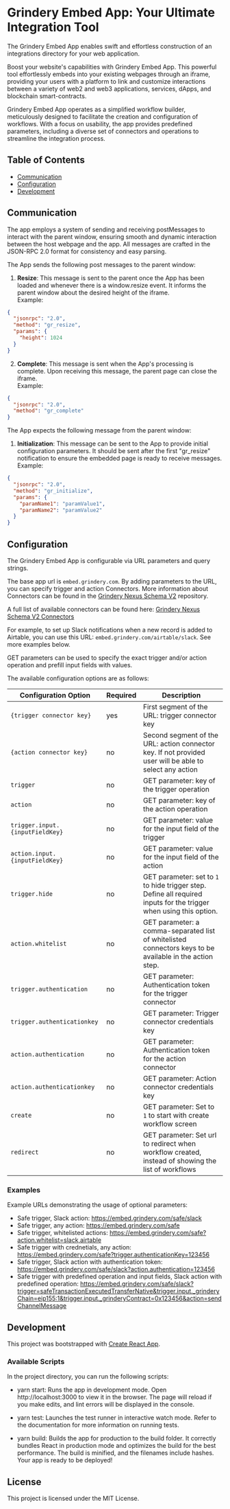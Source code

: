 # Grindery Embed App: Your Ultimate Integration Tool

The Grindery Embed App enables swift and effortless construction of an integrations directory for your web application.

Boost your website's capabilities with Grindery Embed App. This powerful tool effortlessly embeds into your existing webpages through an iframe, providing your users with a platform to link and customize interactions between a variety of web2 and web3 applications, services, dApps, and blockchain smart-contracts.

Grindery Embed App operates as a simplified workflow builder, meticulously designed to facilitate the creation and configuration of workflows. With a focus on usability, the app provides predefined parameters, including a diverse set of connectors and operations to streamline the integration process.

## Table of Contents

- [Communication](#communication)
- [Configuration](#configuration)
- [Development](#development)

## Communication

The app employs a system of sending and receiving postMessages to interact with the parent window, ensuring smooth and dynamic interaction between the host webpage and the app. All messages are crafted in the JSON-RPC 2.0 format for consistency and easy parsing.

The App sends the following post messages to the parent window:

1. **Resize**: This message is sent to the parent once the App has been loaded and whenever there is a window.resize event. It informs the parent window about the desired height of the iframe.  
   Example:

```json
{
  "jsonrpc": "2.0",
  "method": "gr_resize",
  "params": {
    "height": 1024
  }
}
```

2. **Complete**: This message is sent when the App's processing is complete. Upon receiving this message, the parent page can close the iframe.  
   Example:

```json
{
  "jsonrpc": "2.0",
  "method": "gr_complete"
}
```

The App expects the following message from the parent window:

1. **Initialization**: This message can be sent to the App to provide initial configuration parameters. It should be sent after the first "gr_resize" notification to ensure the embedded page is ready to receive messages.  
   Example:

```json
{
  "jsonrpc": "2.0",
  "method": "gr_initialize",
  "params": {
    "paramName1": "paramValue1",
    "paramName2": "paramValue2"
  }
}
```

## Configuration

The Grindery Embed App is configurable via URL parameters and query strings.

The base app url is `embed.grindery.com`. By adding parameters to the URL, you can specify trigger and action Connectors. More information about Connectors can be found in the [Grindery Nexus Schema V2](https://github.com/grindery-io/grindery-nexus-schema-v2/tree/master/connectors) repository.

A full list of available connectors can be found here: [Grindery Nexus Schema V2 Connectors](https://github.com/grindery-io/grindery-nexus-schema-v2/tree/master/cds)

For example, to set up Slack notifications when a new record is added to Airtable, you can use this URL: `embed.grindery.com/airtable/slack`. See more examples below.

GET parameters can be used to specify the exact trigger and/or action operation and prefill input fields with values.

The available configuration options are as follows:

| Configuration Option            | Required | Description                                                                                                        |
| ------------------------------- | -------- | ------------------------------------------------------------------------------------------------------------------ |
| `{trigger connector key}`       | yes      | First segment of the URL: trigger connector key                                                                    |
| `{action connector key}`        | no       | Second segment of the URL: action connector key. If not provided user will be able to select any action            |
| `trigger`                       | no       | GET parameter: key of the trigger operation                                                                        |
| `action`                        | no       | GET parameter: key of the action operation                                                                         |
| `trigger.input.{inputFieldKey}` | no       | GET parameter: value for the input field of the trigger                                                            |
| `action.input.{inputFieldKey}`  | no       | GET parameter: value for the input field of the action                                                             |
| `trigger.hide`                  | no       | GET parameter: set to `1` to hide trigger step. Define all required inputs for the trigger when using this option. |
| `action.whitelist`              | no       | GET parameter: a comma-separated list of whitelisted connectors keys to be available in the action step.           |
| `trigger.authentication`        | no       | GET parameter: Authentication token for the trigger connector                                                      |
| `trigger.authenticationkey`     | no       | GET parameter: Trigger connector credentials key                                                                   |
| `action.authentication`         | no       | GET parameter: Authentication token for the action connector                                                       |
| `action.authenticationkey`      | no       | GET parameter: Action connector credentials key                                                                    |
| `create`                        | no       | GET parameter: Set to `1` to start with create workflow screen                                                     |
| `redirect`                      | no       | GET parameter: Set url to redirect when workflow created, instead of showing the list of workflows                 |

### Examples

Example URLs demonstrating the usage of optional parameters:

- Safe trigger, Slack action: https://embed.grindery.com/safe/slack
- Safe trigger, any action: https://embed.grindery.com/safe
- Safe trigger, whitelisted actions: https://embed.grindery.com/safe?action.whitelist=slack,airtable
- Safe trigger with crednetials, any action: https://embed.grindery.com/safe?trigger.authenticationKey=123456
- Safe trigger, Slack action with authentication token: https://embed.grindery.com/safe/slack?action.authentication=123456
- Safe trigger with predefined operation and input fields, Slack action with predefined operation: https://embed.grindery.com/safe/slack?trigger=safeTransactionExecutedTransferNative&trigger.input._grinderyChain=eip155:1&trigger.input._grinderyContract=0x123456&action=sendChannelMessage

## Development

This project was bootstrapped with [Create React App](https://create-react-app.dev/).

### Available Scripts

In the project directory, you can run the following scripts:

- yarn start: Runs the app in development mode. Open http://localhost:3000 to view it in the browser. The page will reload if you make edits, and lint errors will be displayed in the console.

- yarn test: Launches the test runner in interactive watch mode. Refer to the documentation for more information on running tests.

- yarn build: Builds the app for production to the build folder. It correctly bundles React in production mode and optimizes the build for the best performance. The build is minified, and the filenames include hashes. Your app is ready to be deployed!

## License

This project is licensed under the MIT License.
